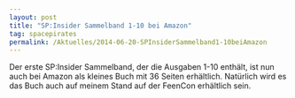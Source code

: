 ```yaml
---
layout: post
title: "SP:Insider Sammelband 1-10 bei Amazon"
tag: spacepirates
permalink: /Aktuelles/2014-06-20-SPInsiderSammelband1-10beiAmazon
---
```


Der erste SP:Insider Sammelband, der die Ausgaben 1-10 enthält, ist nun auch bei Amazon als kleines Buch mit 36 Seiten erhältlich. Natürlich wird es das Buch auch auf meinem Stand auf der FeenCon erhältlich sein.
